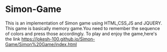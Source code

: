 # Simon-Game
This is an implementation of Simon game using HTML,CSS,JS and JQUERY. This game is basically memory game.You need to remember the sequence of colors and press those accordingly.
To play and enjoy the game,here's the link https://lokesh-100.github.io/Simon-Game/Simon%20Game/index.html
